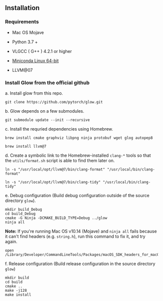 ## Installation

### Requirements

- Mac OS Mojave

- Python 3.7 + 

- VLGCC ( G++ ) 4.2.1 or higher

- [Miniconda Linux 64-bit](https://repo.anaconda.com/miniconda/Miniconda3-latest-Linux-x86_64.sh)

- LLVM@07

  

### Install Glow from the official github

a. Install glow from this repo.

```shell
git clone https://github.com/pytorch/glow.git
```

b. Glow depends on a few submodules.

```shell
git submodule update --init --recursive
```

c. Install the requried dependencies using Homebrew.

```shell
brew install cmake graphviz libpng ninja protobuf wget glog autopep8

brew install llvm@7
```

d. Create a symbolic link to the Homebrew-installed `clang-*` tools so that the `utils/format.sh` script is able to find them later on.

```shell
ln -s "/usr/local/opt/llvm@7/bin/clang-format" "/usr/local/bin/clang-format"

ln -s "/usr/local/opt/llvm@7/bin/clang-tidy" "/usr/local/bin/clang-tidy"
```

e. Debug configuration (Build debug configuration outside of the source directory `glow`).

```shell
mkdir build_Debug
cd build_Debug
cmake -G Ninja -DCMAKE_BUILD_TYPE=Debug ../glow
ninja all
```

**Note:** If you're running Mac OS v10.14 (Mojave) and `ninja all` fails because it can't find headers (e.g. `string.h`), run this command to fix it, and try again.

```shel
open /Library/Developer/CommandLineTools/Packages/macOS_SDK_headers_for_macOS_10.14.pkg
```

f. Release configuration (Build release configuration in the source directory `glow`)

```shell
mkdir build
cd build
cmake ..
make -j128
make install 
```





